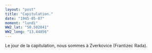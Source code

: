 ```yaml
---
layout: "post"
title: "Capitulation."
date: "1945-05-07"
moment: "lundi"
WW2_lat: "50.502041"
WW2_long: "13.44856"
---
```


Le jour de la capitulation, nous sommes à Zverkovice (Frantizec Rada).


<div class="histoire"></div>

<div class="commentaire"></div>
